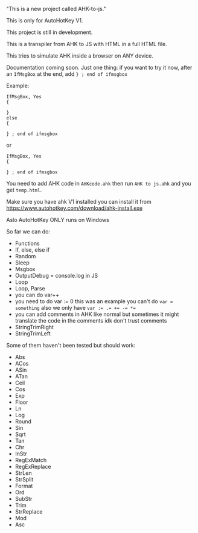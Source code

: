 "This is a new project called AHK-to-js."

This is only for AutoHotKey V1.

This project is still in development.

This is a transpiler from AHK to JS with HTML in a full HTML file.

This tries to simulate AHK inside a browser on ANY device.

Documentation coming soon. Just one thing: if you want to try it now, after an `IfMsgBox` at the end, add `} ; end of ifmsgbox`

Example:
```ahk
IfMsgBox, Yes
{
	
}
else
{
	
} ; end of ifmsgbox

```
or
```ahk
IfMsgBox, Yes
{
	
} ; end of ifmsgbox

```
You need to add AHK code in `AHKcode.ahk` then run `AHK to js.ahk` and you get `temp.html`.

Make sure you have ahk V1 installed you can install it from https://www.autohotkey.com/download/ahk-install.exe

Aslo AutoHotKey ONLY runs on Windows

So far we can do:
- Functions
- If, else, else if
- Random
- Sleep
- Msgbox 
- OutputDebug = console.log in JS
- Loop
- Loop, Parse
- you can do var++
- you need to do var := 0 this was an example you can't do `var = something` also we only have `var := .= += -= *=`
- you can add comments in AHK like normal but sometimes it might translate the code in the comments idk don't trust comments
- StringTrimRight
- StringTrimLeft

Some of them haven't been tested but should work:
- Abs
- ACos
- ASin
- ATan
- Ceil
- Cos
- Exp
- Floor
- Ln
- Log
- Round
- Sin
- Sqrt
- Tan
- Chr
- InStr
- RegExMatch
- RegExReplace
- StrLen
- StrSplit
- Format
- Ord
- SubStr
- Trim
- StrReplace
- Mod
- Asc
